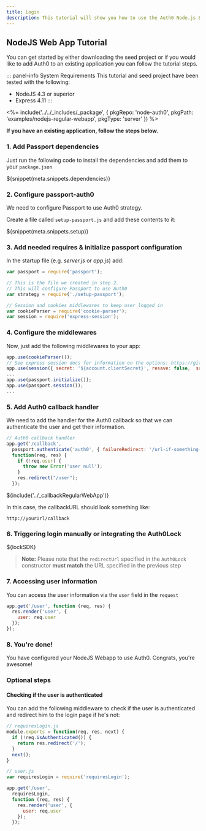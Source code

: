 ```yaml
---
title: Login
description: This tutorial will show you how to use the Auth0 Node.js Express SDK to add authentication and authorization to your web app.
---
```


## NodeJS Web App Tutorial

You can get started by either downloading the seed project or if you would like to add Auth0 to an existing application you can follow the tutorial steps.

::: panel-info System Requirements
This tutorial and seed project have been tested with the following:

* NodeJS 4.3 or superior
* Express 4.11
:::

<%= include('../../_includes/_package', {
  pkgRepo: 'node-auth0',
  pkgPath: 'examples/nodejs-regular-webapp',
  pkgType: 'server'
}) %>

**If you have an existing application, follow the steps below.**

### 1. Add Passport dependencies

Just run the following code to install the dependencies and add them to your `package.json`

${snippet(meta.snippets.dependencies)}

### 2. Configure passport-auth0

We need to configure Passport to use Auth0 strategy.

Create a file called `setup-passport.js` and add these contents to it:

${snippet(meta.snippets.setup)}

### 3. Add needed requires & initialize passport configuration

In the startup file (e.g. _server.js_ or _app.js_) add:

```js
var passport = require('passport');

// This is the file we created in step 2.
// This will configure Passport to use Auth0
var strategy = require('./setup-passport');

// Session and cookies middlewares to keep user logged in
var cookieParser = require('cookie-parser');
var session = require('express-session');
```

### 4. Configure the middlewares

Now, just add the following middlewares to your app:

```js
app.use(cookieParser());
// See express session docs for information on the options: https://github.com/expressjs/session
app.use(session({ secret: '${account.clientSecret}', resave: false,  saveUninitialized: false }));
...
app.use(passport.initialize());
app.use(passport.session());
...
```

### 5. Add Auth0 callback handler

We need to add the handler for the Auth0 callback so that we can authenticate the user and get their information.

```js
// Auth0 callback handler
app.get('/callback',
  passport.authenticate('auth0', { failureRedirect: '/url-if-something-fails' }),
  function(req, res) {
    if (!req.user) {
      throw new Error('user null');
    }
    res.redirect("/user");
  });
```

${include('../_callbackRegularWebApp')}

In this case, the callbackURL should look something like:

```
http://yourUrl/callback
```

### 6. Triggering login manually or integrating the Auth0Lock

${lockSDK}

> **Note:** Please note that the `redirectUrl` specified in the `Auth0Lock` constructor **must match** the URL specified in the previous step

### 7. Accessing user information

You can access the user information via the `user` field in the `request`

```js
app.get('/user', function (req, res) {
  res.render('user', {
    user: req.user
  });
});
```

### 8. You're done!

You have configured your NodeJS Webapp to use Auth0. Congrats, you're awesome!

### Optional steps

#### Checking if the user is authenticated

You can add the following middleware to check if the user is authenticated and redirect him to the login page if he's not:

```js
// requiresLogin.js
module.exports = function(req, res, next) {
  if (!req.isAuthenticated()) {
    return res.redirect('/');
  }
  next();
}
```
```js
// user.js
var requiresLogin = require('requiresLogin');

app.get('/user',
  requiresLogin,
  function (req, res) {
    res.render('user', {
      user: req.user
    });
  });
```
